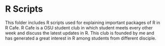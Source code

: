 # R Scripts
This folder includes R scripts used for explaining important packages of R in R Cafe. R Cafe is a OSU student club in which student meets every other week and discuss the latest updates in R. This club is founded by me and has generated a great interest in R among students from different disciple.

